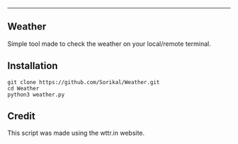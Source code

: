 ----

## Weather
Simple tool made to check the weather on your local/remote terminal.

## Installation

	git clone https://github.com/Sorikal/Weather.git
	cd Weather
	python3 weather.py


## Credit

This script was made using the wttr.in website.